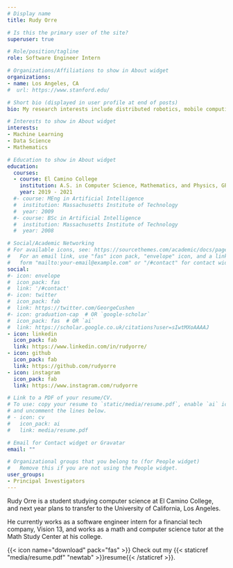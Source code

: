 ```yaml
---
# Display name
title: Rudy Orre

# Is this the primary user of the site?
superuser: true

# Role/position/tagline
role: Software Engineer Intern

# Organizations/Affiliations to show in About widget
organizations:
- name: Los Angeles, CA
#  url: https://www.stanford.edu/

# Short bio (displayed in user profile at end of posts)
bio: My research interests include distributed robotics, mobile computing and programmable matter.

# Interests to show in About widget
interests:
- Machine Learning
- Data Science
- Mathematics

# Education to show in About widget
education:
  courses:
  - course: El Camino College
    institution: A.S. in Computer Science, Mathematics, and Physics, GPA 4.0
    year: 2019 - 2021
  #- course: MEng in Artificial Intelligence
  #  institution: Massachusetts Institute of Technology
  #  year: 2009
  #- course: BSc in Artificial Intelligence
  #  institution: Massachusetts Institute of Technology
  #  year: 2008

# Social/Academic Networking
# For available icons, see: https://sourcethemes.com/academic/docs/page-builder/#icons
#   For an email link, use "fas" icon pack, "envelope" icon, and a link in the
#   form "mailto:your-email@example.com" or "/#contact" for contact widget.
social:
#- icon: envelope
#  icon_pack: fas
#  link: '/#contact'
#- icon: twitter
#  icon_pack: fab
#  link: https://twitter.com/GeorgeCushen
#- icon: graduation-cap  # OR `google-scholar`
#  icon_pack: fas  # OR `ai`
#  link: https://scholar.google.co.uk/citations?user=sIwtMXoAAAAJ
- icon: linkedin
  icon_pack: fab
  link: https://www.linkedin.com/in/rudyorre/
- icon: github
  icon_pack: fab
  link: https://github.com/rudyorre
- icon: instagram
  icon_pack: fab
  link: https://www.instagram.com/rudyorre

# Link to a PDF of your resume/CV.
# To use: copy your resume to `static/media/resume.pdf`, enable `ai` icons in `params.toml`,
# and uncomment the lines below.
# - icon: cv
#   icon_pack: ai
#   link: media/resume.pdf

# Email for Contact widget or Gravatar
email: ""

# Organizational groups that you belong to (for People widget)
#   Remove this if you are not using the People widget.
user_groups:
- Principal Investigators
---
```


Rudy Orre is a student studying computer science at El Camino College, and next year plans to transfer to the University of California, Los Angeles.

He currently works as a software engineer intern for a financial tech company, Vision 13, and works as a math and computer science tutor at the Math Study Center at his college.

{{< icon name="download" pack="fas" >}} Check out my {{< staticref "media/resume.pdf" "newtab" >}}resume{{< /staticref >}}.
